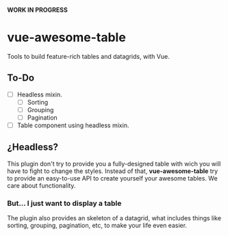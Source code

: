 **WORK IN PROGRESS**

# vue-awesome-table

Tools to build feature-rich tables and datagrids, with Vue.

## To-Do

- [ ] Headless mixin.
  - [ ] Sorting
  - [ ] Grouping
  - [ ] Pagination
- [ ] Table component using headless mixin.

## ¿Headless?

This plugin don't try to provide you a fully-designed table with wich you will have to fight to change the styles. Instead of that, **vue-awesome-table** try to provide an easy-to-use API to create yourself your awesome tables. We care about functionality.

### But... I just want to display a table

The plugin also provides an skeleton of a datagrid, what includes things like sorting, grouping, pagination, etc, to make your life even easier.
